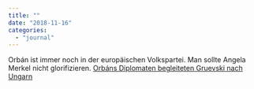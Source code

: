 ```yaml
---
title: ""
date: "2018-11-16"
categories: 
  - "journal"
---
```


Orbán ist immer noch in der europäischen Volkspartei. Man sollte Angela Merkel nicht glorifizieren. [Orbáns Diplomaten begleiteten Gruevski nach Ungarn](https://derstandard.at/2000091550254/Orbans-Diplomaten-begleiteten-Gruevski-nach-Ungarn)
